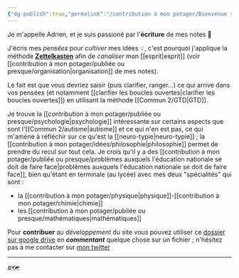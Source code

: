 ```yaml
---
{"dg-publish":true,"permalink":"/contribution à mon potager/Bienvenue sur mon site !/","tags":["gardenEntry"]}
---
```


Je m'appelle Adrien, et je suis passioné par l'**écriture** de mes notes 📝

J'écris mes *pensées* pour *cultiver* mes idées 💡, c'est pourquoi j'applique la méthode **[Zettelkasten](https://everlaab.com/methode-zettelkasten-comment-prendre-des-notes-utiles/)** afin de *canaliser* mon [[esprit\|esprit]] (voir [[contribution à mon potager/publiée ou presque/organisation\|organisation]] de mes notes).

Le fait est que vous devriez saisir (puis clarifier, ranger...) ce qui arrive dans vos pensées (et notamment [[clarifier les boucles ouvertes\|clarifier les boucles ouvertes]]) en utilisant la méthode [[Commun 2/GTD\|GTD]].

Je trouve la [[contribution à mon potager/publiée ou presque/psychologie\|psychologie]] intéressante sur certains aspects que sont l'[[Commun 2/autisme\|autisme]] et ce qui n'en est pas, ce qui m'amène à réfléchir sur ce qu'est la [[neuro-typie\|neuro-typie]] ; la [[contribution à mon potager/idées/philosophie\|philosophie]] permet de prendre du recul sur tout cela. 
Je crois qu'il y a des [[contribution à mon potager/publiée ou presque/problèmes auxquels l'éducation nationale se doit de faire face\|problèmes auxquels l'éducation nationale se doit de faire face]], bien qu'étant en terminale (au lycée) avec mes deux "spécialités" qui sont :
- la [[contribution à mon potager/physique\|physique]]-[[contribution à mon potager/chimie\|chimie]]
- les [[contribution à mon potager/publiée ou presque/mathématiques\|mathématiques]]

Pour **contribuer** au *développement* du site vous pouvez utiliser ce [dossier sur google drive](https://drive.google.com/drive/folders/13fDQYJpAMFO1uZ4wGbM7CLtyKeFkyEu1?usp=share_link) en ***commentant*** quelque chose sur un fichier ; n'hésitez pas à me contacter sur [mon twitter](https://twitter.com/AdrienRomano2)

---
#🗺️